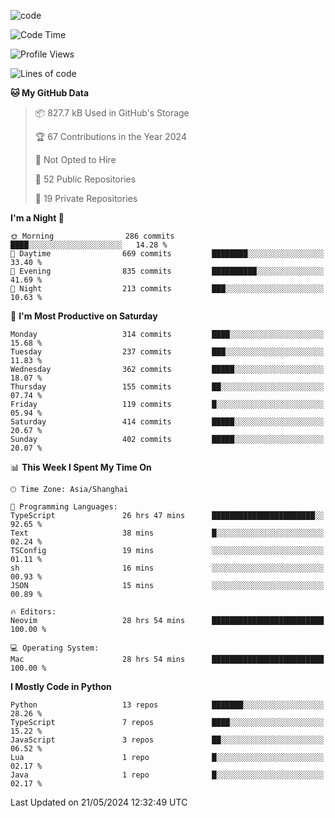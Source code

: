 
<!--
**liuyaanng/liuyaanng** is a ✨ _special_ ✨ repository because its `README.md` (this file) appears on your GitHub profile.

Here are some ideas to get you started:

- 🔭 I’m currently working on ...
- 🌱 I’m currently learning ...
- 👯 I’m looking to collaborate on ...
- 🤔 I’m looking for help with ...
- 💬 Ask me about ...
- 📫 How to reach me: ...
- 😄 Pronouns: ...
- ⚡ Fun fact: ...
-->


![code](https://cdn.jsdelivr.net/gh/liuyaanng/liuyaanng@1.0/code.gif) 

<!--START_SECTION:waka-->
![Code Time](http://img.shields.io/badge/Code%20Time-408%20hrs%2011%20mins-blue)

![Profile Views](http://img.shields.io/badge/Profile%20Views-0-blue)

![Lines of code](https://img.shields.io/badge/From%20Hello%20World%20I%27ve%20Written-14.6%20million%20lines%20of%20code-blue)

**🐱 My GitHub Data** 

> 📦 827.7 kB Used in GitHub's Storage 
 > 
> 🏆 67 Contributions in the Year 2024
 > 
> 🚫 Not Opted to Hire
 > 
> 📜 52 Public Repositories 
 > 
> 🔑 19 Private Repositories 
 > 
**I'm a Night 🦉** 

```text
🌞 Morning                286 commits         ████░░░░░░░░░░░░░░░░░░░░░   14.28 % 
🌆 Daytime                669 commits         ████████░░░░░░░░░░░░░░░░░   33.40 % 
🌃 Evening                835 commits         ██████████░░░░░░░░░░░░░░░   41.69 % 
🌙 Night                  213 commits         ███░░░░░░░░░░░░░░░░░░░░░░   10.63 % 
```
📅 **I'm Most Productive on Saturday** 

```text
Monday                   314 commits         ████░░░░░░░░░░░░░░░░░░░░░   15.68 % 
Tuesday                  237 commits         ███░░░░░░░░░░░░░░░░░░░░░░   11.83 % 
Wednesday                362 commits         █████░░░░░░░░░░░░░░░░░░░░   18.07 % 
Thursday                 155 commits         ██░░░░░░░░░░░░░░░░░░░░░░░   07.74 % 
Friday                   119 commits         █░░░░░░░░░░░░░░░░░░░░░░░░   05.94 % 
Saturday                 414 commits         █████░░░░░░░░░░░░░░░░░░░░   20.67 % 
Sunday                   402 commits         █████░░░░░░░░░░░░░░░░░░░░   20.07 % 
```


📊 **This Week I Spent My Time On** 

```text
🕑︎ Time Zone: Asia/Shanghai

💬 Programming Languages: 
TypeScript               26 hrs 47 mins      ███████████████████████░░   92.65 % 
Text                     38 mins             █░░░░░░░░░░░░░░░░░░░░░░░░   02.24 % 
TSConfig                 19 mins             ░░░░░░░░░░░░░░░░░░░░░░░░░   01.11 % 
sh                       16 mins             ░░░░░░░░░░░░░░░░░░░░░░░░░   00.93 % 
JSON                     15 mins             ░░░░░░░░░░░░░░░░░░░░░░░░░   00.89 % 

🔥 Editors: 
Neovim                   28 hrs 54 mins      █████████████████████████   100.00 % 

💻 Operating System: 
Mac                      28 hrs 54 mins      █████████████████████████   100.00 % 
```

**I Mostly Code in Python** 

```text
Python                   13 repos            ███████░░░░░░░░░░░░░░░░░░   28.26 % 
TypeScript               7 repos             ████░░░░░░░░░░░░░░░░░░░░░   15.22 % 
JavaScript               3 repos             ██░░░░░░░░░░░░░░░░░░░░░░░   06.52 % 
Lua                      1 repo              █░░░░░░░░░░░░░░░░░░░░░░░░   02.17 % 
Java                     1 repo              █░░░░░░░░░░░░░░░░░░░░░░░░   02.17 % 
```




 Last Updated on 21/05/2024 12:32:49 UTC
<!--END_SECTION:waka-->
